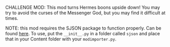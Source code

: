 CHALLENGE MOD: This mod turns Hermes boons upside down! You may try to avoid the curses of the Messenger God, but you may find it difficult at times.

NOTE: this mod requires the SJSON package to function properly. Can be found [here](https://github.com/SGG-Modding/sjson). To use, put the `__init__.py` in a folder called `sjson` and place that in your Content folder with your `modimporter.py`.